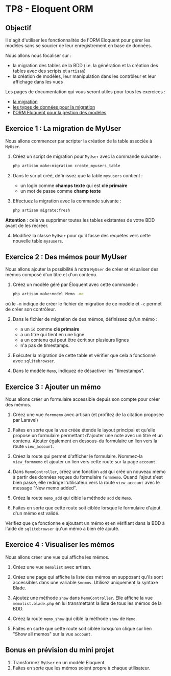 TP8 - Eloquent ORM
==================

Objectif
--------

Il s'agit d'utiliser les fonctionnalités de l'ORM Eloquent pour gérer les modèles sans se soucier de leur enregistrement en base de données.

Nous allons nous focaliser sur :

- la migration des tables de la BDD (i.e. la génération et la création des tables avec des scripts et `artisan`)
- la création de modèles, leur manipulation dans les contrôleur et leur affichage dans les vues

Les pages de documentation qui vous seront utiles pour tous les exercices :

- [la migration](https://laravel.com/docs/11.x/migrations)
- [les types de données pour la migration](https://laravel.com/docs/11.x/migrations#available-column-types)
- [l'ORM Eloquent pour la gestion des modèles](https://laravel.com/docs/11.x/eloquent)


Exercice 1 : La migration de MyUser
-----------------------------------

Nous allons commencer par scripter la création de la table associée à `MyUser`.

1. Créez un script de migration pour `MyUser` avec la commande suivante :
	```bash
	php artisan make:migration create_myusers_table
	```

2. Dans le script créé, définissez que la table `mysusers` contient :
	- un login comme **champs texte** qui est **clé primaire**
	- un mot de passe comme **champ texte**

3. Effectuez la migration avec la commande suivante :
	```bash
	php artisan migrate:fresh
	```
**Attention** : cela va supprimer toutes les tables existantes de votre BDD avant de les recréer.

4. Modifiez la classe `MyUser` pour qu'il fasse des requêtes vers cette nouvelle table `mysusers`.


Exercice 2 : Des mémos pour MyUser
----------------------------------

Nous allons ajouter la possibilité à notre `MyUser` de créer et visualiser des mémos composé d'un titre et d'un contenu.

1. Créez un modèle géré par Éloquent avec cette commande :
	```bash
	php artisan make:model Memo -mc
	```
où le `-m` indique de créer le fichier de migration de ce modèle et `-c` permet de créer son contrôleur.

2. Dans le fichier de migration de des mémos,  définissez qu'un mémo :
	- a un `id` comme **clé primaire**
	- a un titre qui tient en une ligne
	- a un contenu qui peut être écrit sur plusieurs lignes
	- n'a pas de timestamps.

3. Exécuter la migration de cette table et vérifier que cela a fonctionné avec `sqlitebrowser`.

4. Dans le modèle `Memo`, indiquez de désactiver les "timestamps".

Exercice 3 : Ajouter un mémo
----------------------------

Nous allons créer un formulaire accessible depuis son compte pour créer des mémos.

1. Créez une vue `formmemo` avec artisan (et profitez de la citation proposée par Laravel)

2. Faites en sorte que la vue créée étende le layout principal et qu'elle propose un formulaire permettant d'ajouter une note avec un titre et un contenu. Ajouter également en dessous-du formulaire un lien vers la route `view_account`.

3. Créez la route qui permet d'afficher le formulaire. Nommez-la `view_formmemo` et ajouter un lien vers cette route sur la page `account`.

4. Dans `MemoController`, créez une fonction `add` qui crée un nouveau memo à partir des données reçues du formulaire `formmemo`. Quand l'ajout s'est bien passé, elle redirige l'utilisateur vers la route `view_account` avec le message "New memo added".

5. Créez la route `memo_add` qui cible la méthode `add` de `Memo`.

6. Faites en sorte que cette route soit ciblée lorsque le formulaire d'ajout d'un mémo est validé.

Vérifiez que ça fonctionne e ajoutant un mémo et en vérifiant dans la BDD à l'aide de `sqlitebrowser` qu'un mémo a bien été ajouté.


Exercice 4 : Visualiser les mémos
---------------------------------

Nous allons créer une vue qui affiche les mémos.

1. Créez une vue `memolist` avec artisan.

2. Créez une page qui affiche la liste des mémos en supposant qu'ils sont accessibles dans une variable `$memos`. Utilisez uniquement la syntaxe Blade.

3. Ajoutez une méthode `show` dans `MemoController`. Elle affiche la vue `memolist.blade.php` en lui transmettant la liste de tous les mémos de la BDD.

4. Créez la route `memo_show` qui cible la méthode `show` de `Memo`.

5. Faites en sorte que cette route soit ciblée lorsqu'on clique sur lien "Show all memos" sur la vue `account`.


Bonus en prévision du mini projet
---------------------------------

1. Transformez `MyUser` en un modèle Eloquent.
2. Faites en sorte que les mémos soient propre à chaque utilisateur.

